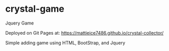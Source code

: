 # crystal-game
Jquery Game

Deployed on Git Pages at:
https://mattieice7486.github.io/crystal-collector/

Simple adding game using HTML, BootStrap, and Jquery
